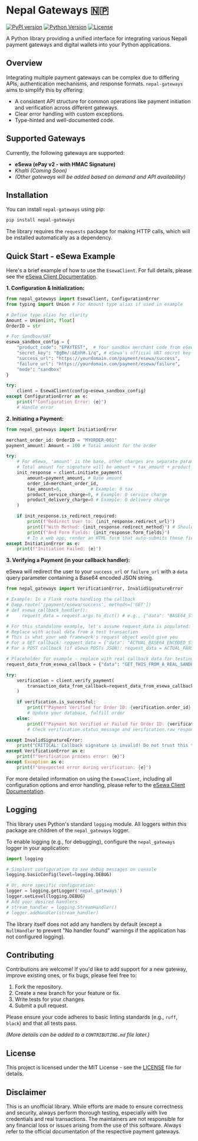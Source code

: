 # Nepal Gateways 🇳🇵

[![PyPI version](https://badge.fury.io/py/nepal-gateways.svg)](https://badge.fury.io/py/nepal-gateways) <!-- Replace with your actual PyPI link when published -->
[![Python Version](https://img.shields.io/pypi/pyversions/nepal-gateways.svg)](https://pypi.org/project/nepal-gateways/) <!-- Replace -->
[![License](https://img.shields.io/pypi/l/nepal-gateways.svg)](https://github.com/polymorphisma/nepal-gateways/blob/main/LICENSE) <!-- Replace -->
<!-- Add badges for build status, coverage etc. once you set them up -->

A Python library providing a unified interface for integrating various Nepali payment gateways and digital wallets into your Python applications.

## Overview

Integrating multiple payment gateways can be complex due to differing APIs, authentication mechanisms, and response formats. `nepal-gateways` aims to simplify this by offering:

*   A consistent API structure for common operations like payment initiation and verification across different gateways.
*   Clear error handling with custom exceptions.
*   Type-hinted and well-documented code.

## Supported Gateways

Currently, the following gateways are supported:

*   **eSewa (ePay v2 - with HMAC Signature)**
*   *Khalti (Coming Soon)*
*   *(Other gateways will be added based on demand and API availability)*

## Installation

You can install `nepal-gateways` using pip:

```bash
pip install nepal-gateways
```

The library requires the `requests` package for making HTTP calls, which will be installed automatically as a dependency.

## Quick Start - eSewa Example

Here's a brief example of how to use the `EsewaClient`. For full details, please see the [eSewa Client Documentation](./docs/EsewaClient.md).

**1. Configuration & Initialization:**

```python
from nepal_gateways import EsewaClient, ConfigurationError
from typing import Union # For Amount type alias if used in example

# Define type alias for clarity
Amount = Union[int, float]
OrderID = str

# For Sandbox/UAT
esewa_sandbox_config = {
    "product_code": "EPAYTEST",  # Your sandbox merchant code from eSewa
    "secret_key": "8gBm/:&EnhH.1/q", # eSewa's official UAT secret key
    "success_url": "https://yourdomain.com/payment/esewa/success",
    "failure_url": "https://yourdomain.com/payment/esewa/failure",
    "mode": "sandbox"
}

try:
    client = EsewaClient(config=esewa_sandbox_config)
except ConfigurationError as e:
    print(f"Configuration Error: {e}")
    # Handle error
```

**2. Initiating a Payment:**

```python
from nepal_gateways import InitiationError

merchant_order_id: OrderID = "MYORDER-001"
payment_amount: Amount = 100 # Total amount for the order

try:
    # For eSewa, 'amount' is the base, other charges are separate parameters
    # Total amount for signature will be amount + tax_amount + product_service_charge + product_delivery_charge
    init_response = client.initiate_payment(
        amount=payment_amount, # Base amount
        order_id=merchant_order_id,
        tax_amount=0,           # Example: 0 tax
        product_service_charge=0, # Example: 0 service charge
        product_delivery_charge=0 # Example: 0 delivery charge
    )

    if init_response.is_redirect_required:
        print(f"Redirect User to: {init_response.redirect_url}")
        print(f"With Method: {init_response.redirect_method}") # Should be POST
        print(f"And Form Fields: {init_response.form_fields}")
        # In a web app, render an HTML form that auto-submits these fields.
except InitiationError as e:
    print(f"Initiation Failed: {e}")
```

**3. Verifying a Payment (in your callback handler):**

eSewa will redirect the user to your `success_url` or `failure_url` with a `data` query parameter containing a Base64 encoded JSON string.

```python
from nepal_gateways import VerificationError, InvalidSignatureError

# Example: In a Flask route handling the callback
# @app.route('/payment/esewa/success', methods=['GET'])
# def esewa_callback_handler():
#     request_data = request.args.to_dict() # e.g., {"data": "BASE64_STRING_FROM_ESEWA"}

# For this standalone example, let's assume request_data is populated:
# Replace with actual data from a test transaction
# This is what your web framework's request object would give you
# For a GET callback: request_data = {"data": "ACTUAL_BASE64_ENCODED_STRING_FROM_ESEWA_CALLBACK"}
# For a POST callback (if eSewa POSTs JSON): request_data = ACTUAL_PARSED_JSON_OBJECT_FROM_ESEWA

# Placeholder for example - replace with real callback data for testing
request_data_from_esewa_callback = {"data": "GET_THIS_FROM_A_REAL_SANDBOX_TRANSACTION_CALLBACK"}

try:
    verification = client.verify_payment(
        transaction_data_from_callback=request_data_from_esewa_callback
    )

    if verification.is_successful:
        print(f"Payment Verified for Order ID: {verification.order_id}, eSewa Txn ID: {verification.transaction_id}")
        # Update your database, fulfill order
    else:
        print(f"Payment Not Verified or Failed for Order ID: {verification.order_id}. Status: {verification.status_code}")
        # Check verification.status_message and verification.raw_response for details

except InvalidSignatureError:
    print("CRITICAL: Callback signature is invalid! Do not trust this transaction.")
except VerificationError as e:
    print(f"Verification process error: {e}")
except Exception as e:
    print(f"Unexpected error during verification: {e}")
```

For more detailed information on using the `EsewaClient`, including all configuration options and error handling, please refer to the [eSewa Client Documentation](./docs/EsewaClient.md).

## Logging

This library uses Python's standard `logging` module. All loggers within this package are children of the `nepal_gateways` logger.

To enable logging (e.g., for debugging), configure the `nepal_gateways` logger in your application:

```python
import logging

# Simplest configuration to see debug messages on console
logging.basicConfig(level=logging.DEBUG)

# Or, more specific configuration:
logger = logging.getLogger('nepal_gateways')
logger.setLevel(logging.DEBUG)
# Add your desired handlers
# stream_handler = logging.StreamHandler()
# logger.addHandler(stream_handler)
```
The library itself does not add any handlers by default (except a `NullHandler` to prevent "No handler found" warnings if the application has not configured logging).

## Contributing

Contributions are welcome! If you'd like to add support for a new gateway, improve existing ones, or fix bugs, please feel free to:

1.  Fork the repository.
2.  Create a new branch for your feature or fix.
3.  Write tests for your changes.
4.  Submit a pull request.

Please ensure your code adheres to basic linting standards (e.g., `ruff`, `black`) and that all tests pass.

*(More details can be added to a `CONTRIBUTING.md` file later.)*

## License

This project is licensed under the MIT License - see the [LICENSE](./LICENSE) file for details.

## Disclaimer

This is an unofficial library. While efforts are made to ensure correctness and security, always perform thorough testing, especially with live credentials and real transactions. The maintainers are not responsible for any financial loss or issues arising from the use of this software. Always refer to the official documentation of the respective payment gateways.
